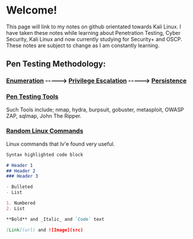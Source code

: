 # Welcome!

This page will link to my notes on github orientated towards Kali Linux. 
I have taken these notes while learning about Penetration Testing, Cyber Security, Kali Linux and now currently studying for Security+ and OSCP.
These notes are subject to change as I am constantly learning.

## Pen Testing Methodology:
### [Enumeration](https://github.com/h1dz/Pen-Testing/blob/Methodology/Enumeration) -----> [Privilege Escalation](https://github.com/h1dz/Pen-Testing/blob/Methodology/Privilege-Escalation) -----> [Persistence](https://github.com/h1dz/Pen-Testing/blob/Methodology/Persistence)                      


### [Pen Testing Tools](https://github.com/h1dz/Pen-Testing/tree/Tools)
Such Tools include; nmap, hydra, burpsuit, gobuster, metasploit, OWASP ZAP, sqlmap, John The Ripper.

### [Random Linux Commands](https://github.com/h1dz/Pen-Testing/blob/Commands/Basic%20Linux%20Commands)
Linux commands that Iv'e found very useful.


```markdown
Syntax highlighted code block

# Header 1
## Header 2
### Header 3

- Bulleted
- List

1. Numbered
2. List

**Bold** and _Italic_ and `Code` text

[Link](url) and ![Image](src)
```

